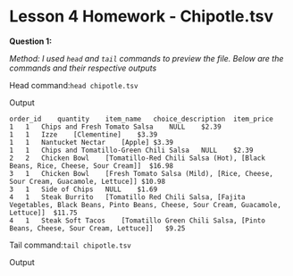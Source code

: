 # Lesson 4 Homework - Chipotle.tsv 

**Question 1:**

_Method: I used ```head``` and ```tail``` commands to preview the file. Below are the commands and their respective outputs_

Head command:```head chipotle.tsv ```

Output
```
order_id	quantity	item_name	choice_description	item_price
1	1	Chips and Fresh Tomato Salsa	NULL	$2.39 
1	1	Izze	[Clementine]	$3.39 
1	1	Nantucket Nectar	[Apple]	$3.39 
1	1	Chips and Tomatillo-Green Chili Salsa	NULL	$2.39 
2	2	Chicken Bowl	[Tomatillo-Red Chili Salsa (Hot), [Black Beans, Rice, Cheese, Sour Cream]]	$16.98 
3	1	Chicken Bowl	[Fresh Tomato Salsa (Mild), [Rice, Cheese, Sour Cream, Guacamole, Lettuce]]	$10.98 
3	1	Side of Chips	NULL	$1.69 
4	1	Steak Burrito	[Tomatillo Red Chili Salsa, [Fajita Vegetables, Black Beans, Pinto Beans, Cheese, Sour Cream, Guacamole, Lettuce]]	$11.75 
4	1	Steak Soft Tacos	[Tomatillo Green Chili Salsa, [Pinto Beans, Cheese, Sour Cream, Lettuce]]	$9.25 
```

Tail command:```tail chipotle.tsv ```

Output

```

